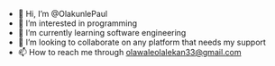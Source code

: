 - 👋 Hi, I’m @OlakunlePaul
- 👀 I’m interested in programming
- 🌱 I’m currently learning software engineering
- 💞️ I’m looking to collaborate on any platform that needs my support
- 📫 How to reach me through olawaleolalekan33@gmail.com

<!---
OlakunlePaul/OlakunlePaul is a ✨ special ✨ repository because its `README.md` (this file) appears on your GitHub profile.
You can click the Preview link to take a look at your changes.
--->
